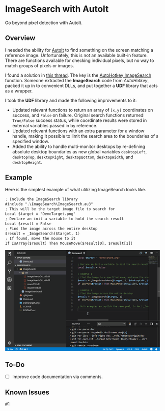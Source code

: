# ImageSearch with AutoIt
Go beyond pixel detection with AutoIt.

## Overview

I needed the ability for [AutoIt](https://www.autoitscript.com) to find something on the screen matching a reference image. Unfortunately, this is not an available built-in feature. There are functions available for checking individual pixels, but no way to match groups of pixels or images.

I found a solution in [this thread](https://www.autoitscript.com/forum/topic/148005-imagesearch-usage-explanation/?page=4). The key is the [AutoHotkey ImageSearch](https://www.autohotkey.com/docs/commands/ImageSearch.htm) function. Someone extracted the **ImageSearch** code from *AutoHotkey*, packed it up in to convenient DLLs, and put together a **UDF** library that acts as a wrapper.

I took the **UDF** library and made the following improvements to it:

* Updated relevant functions to return an array of `[x,y]` coordinates on success, and `False` on failure. Original search functions returned `True/False` success status, while coordinate results were stored in external variables passed in by reference.
* Updated relevant functions with an extra parameter for a window handle, making it possible to limit the search area to the boundaries of a specified window.
* Added the ability to handle multi-monitor desktops by re-defining absolute desktop boundaries as new global variables `desktopLeft`, `desktopTop`, `desktopRight`, `desktopBottom`, `desktopWidth`, and `desktopHeight`.

## Example

Here is the simplest example of what utilizing ImageSearch looks like.

```autoit
; Include the ImageSearch library
#include ".\ImageSearch\ImageSearch.au3"
; This will be the target image file to search for
Local $target = "DemoTarget.png"
; Declare an init a variable to hold the search result
Local $result = False
; Find the image across the entire desktop
$result = _ImageSearch($target, 1)
; If found, move the mouse to it
If IsArray($result) Then MouseMove($result[0], $result[1])
```

![Demo.au3 being executed](./Screenshots/Demo.gif)

## To-Do

* [ ] Improve code documentation via comments.

## Known Issues

#1
